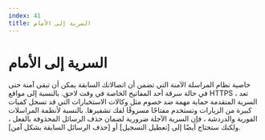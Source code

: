 ```yaml
---
index: 41
title: السرية إلى الأمام
---
```

# السرية إلى الأمام

خاصية نظام المراسلة الآمنة التي تضمن أن اتصالاتك السابقة يمكن أن تبقى آمنة حتى في حالة سرقة أحد المفاتيح الخاصة في وقت لاحق. بالنسبة إلى مواقع HTTPS ، تعد السرية المتقدمة حماية مهمة ضد خصوم مثل وكالات الاستخبارات التي قد تسجل كميات كبيرة من الزيارات وتستخدم مفتاحًا مسروقًا لفك تشفيرها. بالنسبة لأنظمة المراسلات الفورية والدردشة ، فإن السرية الآجلة ضرورية لضمان حذف الرسائل المحذوفة بالفعل ، ولكنك ستحتاج أيضًا إلى [تعطيل التسجيل] أو [حذف الرسائل السابقة بشكل آمن].